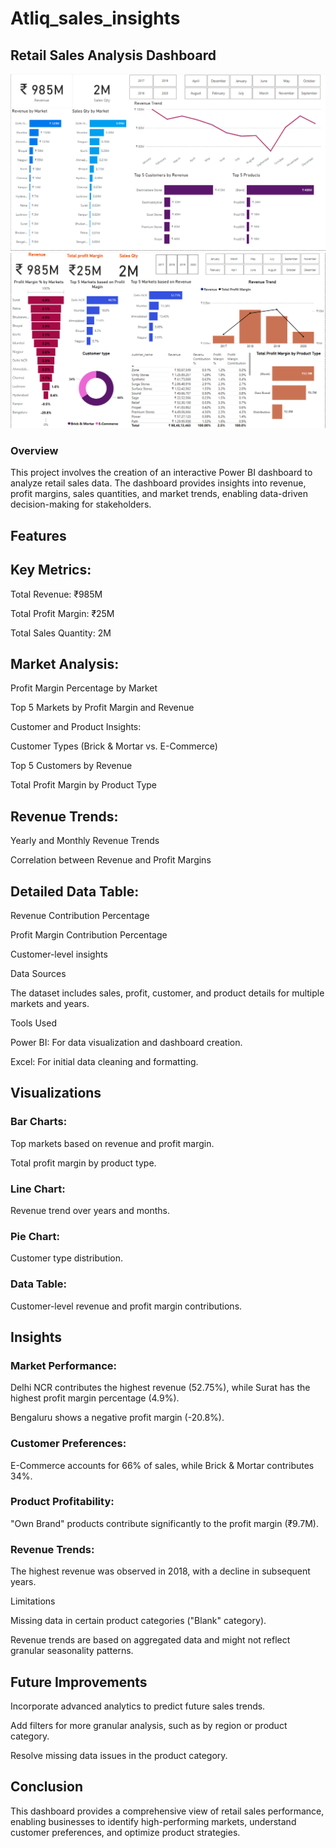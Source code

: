 # Atliq_sales_insights
## Retail Sales Analysis Dashboard
![Atliq_sales_insights](dashboard1.png)
![Atliq_sales_insights](dashboard2.png)
### Overview

This project involves the creation of an interactive Power BI dashboard to analyze retail sales data. The dashboard provides insights into revenue, profit margins, sales quantities, and market trends, enabling data-driven decision-making for stakeholders.

## Features

## Key Metrics:

Total Revenue: ₹985M

Total Profit Margin: ₹25M

Total Sales Quantity: 2M

## Market Analysis:

Profit Margin Percentage by Market

Top 5 Markets by Profit Margin and Revenue

Customer and Product Insights:

Customer Types (Brick & Mortar vs. E-Commerce)

Top 5 Customers by Revenue

Total Profit Margin by Product Type

## Revenue Trends:

Yearly and Monthly Revenue Trends

Correlation between Revenue and Profit Margins

## Detailed Data Table:

Revenue Contribution Percentage

Profit Margin Contribution Percentage

Customer-level insights

Data Sources

The dataset includes sales, profit, customer, and product details for multiple markets and years.

Tools Used

Power BI: For data visualization and dashboard creation.

Excel: For initial data cleaning and formatting.

## Visualizations

### Bar Charts:

Top markets based on revenue and profit margin.

Total profit margin by product type.

### Line Chart:

Revenue trend over years and months.

### Pie Chart:

Customer type distribution.

### Data Table:

Customer-level revenue and profit margin contributions.

## Insights

### Market Performance:

Delhi NCR contributes the highest revenue (52.75%), while Surat has the highest profit margin percentage (4.9%).

Bengaluru shows a negative profit margin (-20.8%).

### Customer Preferences:

E-Commerce accounts for 66% of sales, while Brick & Mortar contributes 34%.

### Product Profitability:

"Own Brand" products contribute significantly to the profit margin (₹9.7M).

### Revenue Trends:

The highest revenue was observed in 2018, with a decline in subsequent years.

Limitations

Missing data in certain product categories ("Blank" category).

Revenue trends are based on aggregated data and might not reflect granular seasonality patterns.

## Future Improvements

Incorporate advanced analytics to predict future sales trends.

Add filters for more granular analysis, such as by region or product category.

Resolve missing data issues in the product category.

## Conclusion

This dashboard provides a comprehensive view of retail sales performance, enabling businesses to identify high-performing markets, understand customer preferences, and optimize product strategies.
